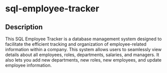 # sql-employee-tracker

## Description
This SQL Employee Tracker is a database management system designed to facilitate the efficient tracking and organization of employee-related information within a company. This system allows users to seamlessly view details about all employees, roles, departments, salaries, and managers. It also lets you add new departments, new roles, new employees, and update employee information. 